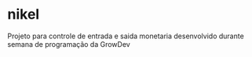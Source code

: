 # nikel

Projeto para controle de entrada e saida monetaria desenvolvido durante semana de programação da GrowDev
